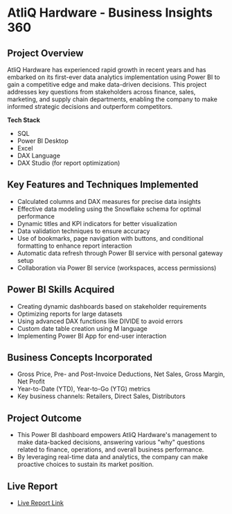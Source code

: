 # AtliQ Hardware - Business Insights 360 

## Project Overview

AtliQ Hardware has experienced rapid growth in recent years and has embarked on its first-ever data analytics implementation using Power BI to gain a competitive edge and make data-driven decisions. This project addresses key questions from stakeholders across finance, sales, marketing, and supply chain departments, enabling the company to make informed strategic decisions and outperform competitors.

**Tech Stack**
- SQL
- Power BI Desktop
- Excel
- DAX Language
- DAX Studio (for report optimization)
  
## Key Features and Techniques Implemented
- Calculated columns and DAX measures for precise data insights
- Effective data modeling using the Snowflake schema for optimal performance
- Dynamic titles and KPI indicators for better visualization
- Data validation techniques to ensure accuracy
- Use of bookmarks, page navigation with buttons, and conditional formatting to enhance report interaction
- Automatic data refresh through Power BI service with personal gateway setup
- Collaboration via Power BI service (workspaces, access permissions)

## Power BI Skills Acquired
- Creating dynamic dashboards based on stakeholder requirements
- Optimizing reports for large datasets
- Using advanced DAX functions like DIVIDE to avoid errors
- Custom date table creation using M language
- Implementing Power BI App for end-user interaction

## Business Concepts Incorporated
- Gross Price, Pre- and Post-Invoice Deductions, Net Sales, Gross Margin, Net Profit
- Year-to-Date (YTD), Year-to-Go (YTG) metrics
- Key business channels: Retailers, Direct Sales, Distributors
  
## Project Outcome
- This Power BI dashboard empowers AtliQ Hardware's management to make data-backed decisions, answering various "why" questions related to finance, operations, and overall business performance.
- By leveraging real-time data and analytics, the company can make proactive choices to sustain its market position.

## Live Report
- [Live Report Link](https://app.powerbi.com/view?r=eyJrIjoiOWZmZGYxYjEtZmEyYS00YTdmLThiYjQtZmU5ZDBkZDExODU5IiwidCI6ImM2ZTU0OWIzLTVmNDUtNDAzMi1hYWU5LWQ0MjQ0ZGM1YjJjNCJ9)
